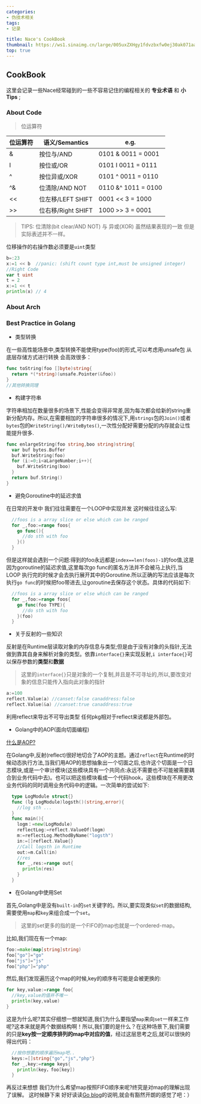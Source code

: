 ```yaml
---
categories:
- 伪技术相关
tags:
- 记录

title: Nace's CookBook
thumbnail: https://ws1.sinaimg.cn/large/005uxZXHgy1fdvzbxfw0ej30ak071aav.jpg
top: true
---
```


## CookBook

这里会记录一些Nace经常碰到的一些不容易记住的编程相关的 **专业术语** 和 **小Tips** ;

### About Code

> 位运算符

|位运算符|语义/Semantics|e.g.|
|---|---|---|
|&|按位与/AND|0101 & 0011 = 0001|
|I|按位或/OR|0101 I 0011 = 0111|
|^|按位异或/XOR|0101 ^ 0011 = 0110|
|^&|位清除/AND NOT|0110 &^ 1011 = 0100|
|<<|位左移/LEFT SHIFT|0001 << 3 = 1000|
|>>|位右移/Right SHIFT| 1000 >> 3 = 0001|

> TIPS: 位清除(bit clear/AND NOT) 与 异或(XOR) 虽然结果表现的一致 但是 实际表述并不一样。

位移操作的右操作数必须要是`uint`类型
```go
b=:23
x:=1 << b  //panic: (shift count type int,must be unsigned integer)
//Right Code
var t uint
t = 2
x:=1 << t
println(x) // 4
```

### About Arch


### Best Practice in Golang

* 类型转换

在一些高性能场景中,类型转换不能使用type(foo)的形式,可以考虑用unsafe包 从底层存储方式进行转换 会高效很多：
```go
func toString(foo []byte)string{
  return *(*string)(unsafe.Pointer(&foo))
}
//其他转换同理
```

* 构建字符串

字符串相加在数量很多的场景下,性能会变得非常差,因为每次都会给新的string重新分配内存。所以,在需要相加的字符串很多的情况下,用`strings`包的`Join()`或者`bytes`包的`WriteString()/WriteBytes()`,一次性分配好需要分配的内存就会让性能提升很多.
```go
func enlargeString(foo string,boo string)string{
  var buf bytes.Buffer
  buf.WriteString(foo)
  for (i:=0;i<aLargeNumber;i++){
    buf.WriteString(boo)
  }
  return buf.String()  
}

```

* 避免Goroutine中的延迟求值

在日常的开发中 我们往往需要在一个LOOP中实现并发 这时候往往这么写:
```go
  //foos is a array slice or else which can be ranged
  for _,foo:=range foos{
    go func(){
      //do sth with foo
    }()
  }
```
但是这样就会遇到一个问题:得到的foo永远都是`index==len(foos)-1`的foo值,这是因为goroutine的延迟求值,这里每次go func的匿名方法并不会被马上执行,当LOOP 执行完的时候才会去执行展开其中的Goroutine.所以正确的写法应该是每次执行`go func`的时候把foo带进去,让goroutine去保存这个状态。具体的代码如下:
```go
  //foos is a array slice or else which can be ranged
  for _,foo:=range foos{
    go func(foo TYPE){
      //do sth with foo
    }(foo)
  }
```

* 关于反射的一些知识

反射是在Runtime层读取对象的内存信息与类型;但是由于没有对象的头指针,无法做到靠其自身来解析对象的类型。依靠`interface{}`来实现反射,`i interface{}`可以保存参数的**类型**和**数据**

> 这里的`interface{}`只是对象的一个复制,并且是不可寻址的,所以,要改变对象的信息只能传入指向此对象的指针

```go
a:=100
reflect.Value(a) //canset:false canaddress:false
reflect.Value(&a) //canset:true canaddress:true
```
利用reflect来导出不可导出类型 任何pkg相对于reflect来说都是外部包。

* Golang中的AOP(面向切面编程)

[什么是AOP?](https://zh.wikipedia.org/wiki/%E9%9D%A2%E5%90%91%E4%BE%A7%E9%9D%A2%E7%9A%84%E7%A8%8B%E5%BA%8F%E8%AE%BE%E8%AE%A1)

在Golang中,反射(reflect)很好地切合了AOP的主题。通过`reflect`在Runtime的时候动态执行方法,当我们用AOP的思想抽象出一个切面之后,也许这个切面是一个日志模块,或是一个审计模块(这些模块具有一个共同点:永远不需要也不可能被需要耦合到业务代码中去)。也可以把这些模块看成一个代码hook，这些模块在不用更改业务代码的同时调用业务代码中的逻辑。一次简单的尝试如下:
```go
  type LogModule struct{}
  func (lg LogModule)logsth()(string,error){
    //log sth ...
  }
  func main(){
    logm：=new(LogModule)
    reflectLog:=reflect.ValueOf(logm)
    m:=reflectLog.MethodByName("logsth")
    in:=[]reflect.Value{}
    //Call logsth in Runtime
    out:=m.Call(in)
    //res
    for _,res:=range out{
      println(res)
    }
  }
```

* 在Golang中使用Set

首先,Golang中是没有`built-in`的`set`关键字的。所以,要实现类似`set`的数据结构,需要使用`map`和`key`来组合成一个`set`。

> 这里的set更多的指的是一个FIFO的map也就是一个ordered-map。

比如,我们现在有一个map:
```go
foo:=make(map[string]string)
foo["go"]="go"
foo["js"]="js"
foo["php"]="php"
```
然后,我们发现遍历这个map的时候,key的顺序有可能是会被更换的:

```go
for key,value:=range foo{
  //key,value的值并不唯一
  println(key,value)
}
```
这是为什么呢?其实仔细想一想就知道,我们为什么要指望`map`来向`set`一样来工作呢?这本来就是两个数据结构啊！所以,我们要的是什么？在这种场景下,我们需要的只是**key按一定顺序排列的map中对应的值**，经过这层思考之后,就可以很快的得出代码：
```go
  //按你想要的顺序遍历map吧..
  keys:=[]string{"go","js","php"}
  for _,key:=range keys{
    println(key，foo[key])
  }
```
再反过来想想 我们为什么希望map按照FIFO顺序来呢?终究是对map的理解出现了误解。
这时候静下来 好好读读[Go blog](https://blog.golang.org/go-maps-in-action)的说明,就会有豁然开朗的感觉了吧：）
